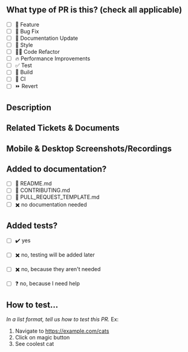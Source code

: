 
## What type of PR is this? (check all applicable)

- [ ] 🥝 Feature
- [ ] 🐛 Bug Fix
- [ ] 📝 Documentation Update
- [ ] 🎨 Style
- [ ] 🧑‍💻 Code Refactor
- [ ] 🔥 Performance Improvements
- [ ] ✅ Test
- [ ] 🤖 Build
- [ ] 🔁 CI
- [ ] ⏩ Revert

## Description

<!-- 
Please do not leave this blank 
This PR [adds/removes/fixes/replaces] the [feature/bug/etc]. 
-->

## Related Tickets & Documents
<!-- 
Please use this format link issue numbers: Fixes #123
https://docs.github.com/en/free-pro-team@latest/github/managing-your-work-on-github/linking-a-pull-request-to-an-issue#linking-a-pull-request-to-an-issue-using-a-keyword 
-->

## Mobile & Desktop Screenshots/Recordings

<!-- Visual changes require screenshots -->

## Added to documentation?

- [ ] 📜 README.md
- [ ] 📜 CONTRIBUTING.md
- [ ] 📜 PULL_REQUEST_TEMPLATE.md
- [ ] ✖️ no documentation needed

## Added tests?

- [ ] ✔️ yes
- [ ] ✖️ no, testing will be added later
- [ ] ✖️ no, because they aren't needed
- [ ] ❓ no, because I need help


## How to test...

_In a list format, tell us how to test this PR._
Ex:

1. Navigate to https://example.com/cats
1. Click on magic button
1. See coolest cat

<!-- note: PRs with deleted sections will be marked invalid -->

<!--
  For Work In Progress Pull Requests, please use the Draft PR feature,
  see https://github.blog/2019-02-14-introducing-draft-pull-requests/ for further details.
  
  For a timely review/response, please avoid force-pushing additional
  commits if your PR already received reviews or comments.
  
  - 👷‍♀️ Create small PRs. In most cases, this will be possible.
  - ✅ Provide tests for your changes.
  - 📝 Use descriptive commit messages.
  - 📗 Update any related documentation and include any relevant screenshots.

  Attribution: This PR template was modified and sourced from the OpenSauced team, 
  see https://dev.to/opensauced/how-to-create-a-good-pull-request-template-and-why-you-should-add-gifs-4i0l for further details.
-->